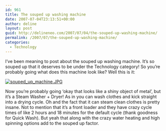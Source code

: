 ```yaml
---
id: 961
title: The souped up washing machine
date: 2007-07-04T23:13:51+00:00
author: deline
layout: post
guid: http://delineneo.com/2007/07/04/the-souped-up-washing-machine/
permalink: /2007/07/the-souped-up-washing-machine/
categories:
  - Technology
---
```

I&#8217;ve been meaning to post about the souped up washing machine. It&#8217;s so souped up that it deserves to be under the Technology category! So you&#8217;re probably going what does this machine look like? Well this is it:

[![souped_up_machine.JPG](http://delineneo.com/wp-content/uploads/2007/07/souped_up_machine.JPG)](http://delineneo.com/wp-content/uploads/2007/07/souped_up_machine.JPG "souped_up_machine.JPG")

Now you&#8217;re probably going &#8216;okay that looks like a shiny object of metal&#8217;, but it&#8217;s a Steam Washer + Dryer! As in you can wash clothes and kick straight into a drying cycle. Oh and the fact that it can steam clean clothes is pretty insane. Not to mention that it&#8217;s a front loader and they have crazy cycle times of like 2 hours and 18 minutes for the default cycle (thank goodness for Quick Wash). But yeah that along with the crazy water heating and high spinning options add to the souped up factor.